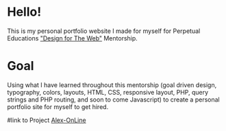 # Hello!

This is my personal portfolio website I made for myself for Perpetual Educations ["Design for The Web"](https://perpetual.education/) Mentorship.

# Goal

Using what I have learned throughout this mentorship (goal driven design, typography, colors, layouts, HTML, CSS, responsive layout, PHP, query strings and PHP routing, and soon to come Javascript) to create a personal portfolio site for myself to get hired.

#link to Project
[Alex-OnLine]("https://peprojects.dev/alpha-1/alexvong/personal-website")